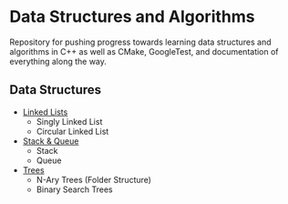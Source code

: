# Data Structures and Algorithms

Repository for pushing progress towards learning data structures and algorithms
in C++ as well as CMake, GoogleTest, and documentation of everything along the way.

## Data Structures

* [Linked Lists](LinkedList)
  * Singly Linked List
  * Circular Linked List
* [Stack & Queue](StackQueue)
  * Stack
  * Queue
* [Trees](Trees)
  * N-Ary Trees (Folder Structure)
  * Binary Search Trees
